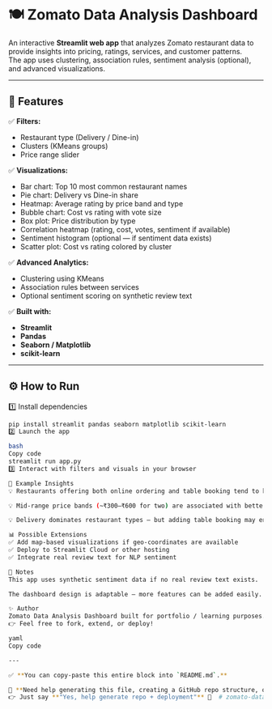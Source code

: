 # 🍽️ Zomato Data Analysis Dashboard  

An interactive **Streamlit web app** that analyzes Zomato restaurant data to provide insights into pricing, ratings, services, and customer patterns.  
The app uses clustering, association rules, sentiment analysis (optional), and advanced visualizations.  

---

## 🚀 Features  

✅ **Filters:**  
- Restaurant type (Delivery / Dine-in)  
- Clusters (KMeans groups)  
- Price range slider  

✅ **Visualizations:**  
- Bar chart: Top 10 most common restaurant names  
- Pie chart: Delivery vs Dine-in share  
- Heatmap: Average rating by price band and type  
- Bubble chart: Cost vs rating with vote size  
- Box plot: Price distribution by type  
- Correlation heatmap (rating, cost, votes, sentiment if available)  
- Sentiment histogram (optional — if sentiment data exists)  
- Scatter plot: Cost vs rating colored by cluster  

✅ **Advanced Analytics:**  
- Clustering using KMeans  
- Association rules between services  
- Optional sentiment scoring on synthetic review text  

✅ **Built with:**  
- **Streamlit**  
- **Pandas**  
- **Seaborn / Matplotlib**  
- **scikit-learn**  

---

## ⚙️ How to Run  

1️⃣ Install dependencies  
```bash
pip install streamlit pandas seaborn matplotlib scikit-learn
2️⃣ Launch the app

bash
Copy code
streamlit run app.py
3️⃣ Interact with filters and visuals in your browser

🌟 Example Insights
💡 Restaurants offering both online ordering and table booking tend to have higher ratings.

💡 Mid-range price bands (~₹300–₹600 for two) are associated with better customer ratings.

💡 Delivery dominates restaurant types — but adding table booking may enhance perception.

📊 Possible Extensions
✅ Add map-based visualizations if geo-coordinates are available
✅ Deploy to Streamlit Cloud or other hosting
✅ Integrate real review text for NLP sentiment

📌 Notes
This app uses synthetic sentiment data if no real review text exists.

The dashboard design is adaptable — more features can be added easily.

✨ Author
Zomato Data Analysis Dashboard built for portfolio / learning purposes.
👉 Feel free to fork, extend, or deploy!

yaml
Copy code

---

✅ **You can copy-paste this entire block into `README.md`.**  

💬 **Need help generating this file, creating a GitHub repo structure, or preparing deployment instructions?**  
👉 Just say **"Yes, help generate repo + deployment"** 🚀  #   z o m a t o - d a t a - a n a l y s i s  
 